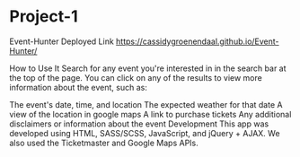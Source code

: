 # Project-1
Event-Hunter
Deployed Link
https://cassidygroenendaal.github.io/Event-Hunter/

How to Use It
Search for any event you're interested in in the search bar at the top of the page. You can click on any of the results to view more information about the event, such as:

The event's date, time, and location
The expected weather for that date
A view of the location in google maps
A link to purchase tickets
Any additional disclaimers or information about the event
Development
This app was developed using HTML, SASS/SCSS, JavaScript, and jQuery + AJAX. We also used the Ticketmaster and Google Maps APIs.
